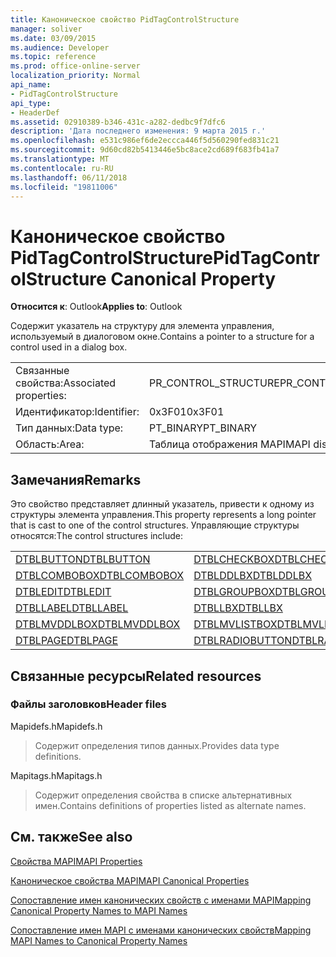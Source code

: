 ```yaml
---
title: Каноническое свойство PidTagControlStructure
manager: soliver
ms.date: 03/09/2015
ms.audience: Developer
ms.topic: reference
ms.prod: office-online-server
localization_priority: Normal
api_name:
- PidTagControlStructure
api_type:
- HeaderDef
ms.assetid: 02910389-b346-431c-a282-dedbc9f7dfc6
description: 'Дата последнего изменения: 9 марта 2015 г.'
ms.openlocfilehash: e531c986ef6de2eccca446f5d560290fed831c21
ms.sourcegitcommit: 9d60cd82b5413446e5bc8ace2cd689f683fb41a7
ms.translationtype: MT
ms.contentlocale: ru-RU
ms.lasthandoff: 06/11/2018
ms.locfileid: "19811006"
---
```

# <a name="pidtagcontrolstructure-canonical-property"></a><span data-ttu-id="074ac-103">Каноническое свойство PidTagControlStructure</span><span class="sxs-lookup"><span data-stu-id="074ac-103">PidTagControlStructure Canonical Property</span></span>

  
  
<span data-ttu-id="074ac-104">**Относится к**: Outlook</span><span class="sxs-lookup"><span data-stu-id="074ac-104">**Applies to**: Outlook</span></span> 
  
<span data-ttu-id="074ac-105">Содержит указатель на структуру для элемента управления, используемый в диалоговом окне.</span><span class="sxs-lookup"><span data-stu-id="074ac-105">Contains a pointer to a structure for a control used in a dialog box.</span></span> 
  
|||
|:-----|:-----|
|<span data-ttu-id="074ac-106">Связанные свойства:</span><span class="sxs-lookup"><span data-stu-id="074ac-106">Associated properties:</span></span>  <br/> |<span data-ttu-id="074ac-107">PR_CONTROL_STRUCTURE</span><span class="sxs-lookup"><span data-stu-id="074ac-107">PR_CONTROL_STRUCTURE</span></span>  <br/> |
|<span data-ttu-id="074ac-108">Идентификатор:</span><span class="sxs-lookup"><span data-stu-id="074ac-108">Identifier:</span></span>  <br/> |<span data-ttu-id="074ac-109">0x3F01</span><span class="sxs-lookup"><span data-stu-id="074ac-109">0x3F01</span></span>  <br/> |
|<span data-ttu-id="074ac-110">Тип данных:</span><span class="sxs-lookup"><span data-stu-id="074ac-110">Data type:</span></span>  <br/> |<span data-ttu-id="074ac-111">PT_BINARY</span><span class="sxs-lookup"><span data-stu-id="074ac-111">PT_BINARY</span></span>  <br/> |
|<span data-ttu-id="074ac-112">Область:</span><span class="sxs-lookup"><span data-stu-id="074ac-112">Area:</span></span>  <br/> |<span data-ttu-id="074ac-113">Таблица отображения MAPI</span><span class="sxs-lookup"><span data-stu-id="074ac-113">MAPI display table</span></span>  <br/> |
   
## <a name="remarks"></a><span data-ttu-id="074ac-114">Замечания</span><span class="sxs-lookup"><span data-stu-id="074ac-114">Remarks</span></span>

<span data-ttu-id="074ac-115">Это свойство представляет длинный указатель, привести к одному из структуры элемента управления.</span><span class="sxs-lookup"><span data-stu-id="074ac-115">This property represents a long pointer that is cast to one of the control structures.</span></span> <span data-ttu-id="074ac-116">Управляющие структуры относятся:</span><span class="sxs-lookup"><span data-stu-id="074ac-116">The control structures include:</span></span>
  
|||
|:-----|:-----|
|[<span data-ttu-id="074ac-117">DTBLBUTTON</span><span class="sxs-lookup"><span data-stu-id="074ac-117">DTBLBUTTON</span></span>](dtblbutton.md) <br/> |[<span data-ttu-id="074ac-118">DTBLCHECKBOX</span><span class="sxs-lookup"><span data-stu-id="074ac-118">DTBLCHECKBOX</span></span>](dtblcheckbox.md) <br/> |
|[<span data-ttu-id="074ac-119">DTBLCOMBOBOX</span><span class="sxs-lookup"><span data-stu-id="074ac-119">DTBLCOMBOBOX</span></span>](dtblcombobox.md) <br/> |[<span data-ttu-id="074ac-120">DTBLDDLBX</span><span class="sxs-lookup"><span data-stu-id="074ac-120">DTBLDDLBX</span></span>](dtblddlbx.md) <br/> |
|[<span data-ttu-id="074ac-121">DTBLEDIT</span><span class="sxs-lookup"><span data-stu-id="074ac-121">DTBLEDIT</span></span>](dtbledit.md) <br/> |[<span data-ttu-id="074ac-122">DTBLGROUPBOX</span><span class="sxs-lookup"><span data-stu-id="074ac-122">DTBLGROUPBOX</span></span>](dtblgroupbox.md) <br/> |
|[<span data-ttu-id="074ac-123">DTBLLABEL</span><span class="sxs-lookup"><span data-stu-id="074ac-123">DTBLLABEL</span></span>](dtbllabel.md) <br/> |[<span data-ttu-id="074ac-124">DTBLLBX</span><span class="sxs-lookup"><span data-stu-id="074ac-124">DTBLLBX</span></span>](dtbllbx.md) <br/> |
|[<span data-ttu-id="074ac-125">DTBLMVDDLBOX</span><span class="sxs-lookup"><span data-stu-id="074ac-125">DTBLMVDDLBOX</span></span>](dtblmvddlbox.md) <br/> |[<span data-ttu-id="074ac-126">DTBLMVLISTBOX</span><span class="sxs-lookup"><span data-stu-id="074ac-126">DTBLMVLISTBOX</span></span>](dtblmvlistbox.md) <br/> |
|[<span data-ttu-id="074ac-127">DTBLPAGE</span><span class="sxs-lookup"><span data-stu-id="074ac-127">DTBLPAGE</span></span>](dtblpage.md) <br/> |[<span data-ttu-id="074ac-128">DTBLRADIOBUTTON</span><span class="sxs-lookup"><span data-stu-id="074ac-128">DTBLRADIOBUTTON</span></span>](dtblradiobutton.md) <br/> |
   
## <a name="related-resources"></a><span data-ttu-id="074ac-129">Связанные ресурсы</span><span class="sxs-lookup"><span data-stu-id="074ac-129">Related resources</span></span>

### <a name="header-files"></a><span data-ttu-id="074ac-130">Файлы заголовков</span><span class="sxs-lookup"><span data-stu-id="074ac-130">Header files</span></span>

<span data-ttu-id="074ac-131">Mapidefs.h</span><span class="sxs-lookup"><span data-stu-id="074ac-131">Mapidefs.h</span></span>
  
> <span data-ttu-id="074ac-132">Содержит определения типов данных.</span><span class="sxs-lookup"><span data-stu-id="074ac-132">Provides data type definitions.</span></span>
    
<span data-ttu-id="074ac-133">Mapitags.h</span><span class="sxs-lookup"><span data-stu-id="074ac-133">Mapitags.h</span></span>
  
> <span data-ttu-id="074ac-134">Содержит определения свойства в списке альтернативных имен.</span><span class="sxs-lookup"><span data-stu-id="074ac-134">Contains definitions of properties listed as alternate names.</span></span>
    
## <a name="see-also"></a><span data-ttu-id="074ac-135">См. также</span><span class="sxs-lookup"><span data-stu-id="074ac-135">See also</span></span>



[<span data-ttu-id="074ac-136">Свойства MAPI</span><span class="sxs-lookup"><span data-stu-id="074ac-136">MAPI Properties</span></span>](mapi-properties.md)
  
[<span data-ttu-id="074ac-137">Каноническое свойства MAPI</span><span class="sxs-lookup"><span data-stu-id="074ac-137">MAPI Canonical Properties</span></span>](mapi-canonical-properties.md)
  
[<span data-ttu-id="074ac-138">Сопоставление имен канонических свойств с именами MAPI</span><span class="sxs-lookup"><span data-stu-id="074ac-138">Mapping Canonical Property Names to MAPI Names</span></span>](mapping-canonical-property-names-to-mapi-names.md)
  
[<span data-ttu-id="074ac-139">Сопоставление имен MAPI с именами канонических свойств</span><span class="sxs-lookup"><span data-stu-id="074ac-139">Mapping MAPI Names to Canonical Property Names</span></span>](mapping-mapi-names-to-canonical-property-names.md)

